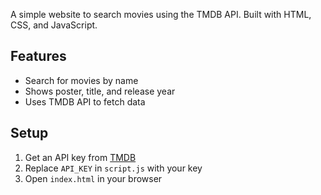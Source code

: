 
A simple website to search movies using the TMDB API. Built with HTML, CSS, and JavaScript.

## Features

- Search for movies by name
- Shows poster, title, and release year
- Uses TMDB API to fetch data



## Setup

1. Get an API key from [TMDB](https://www.themoviedb.org/documentation/api)
2. Replace `API_KEY` in `script.js` with your key
3. Open `index.html` in your browser
